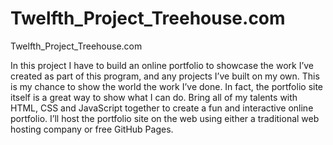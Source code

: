 # Twelfth_Project_Treehouse.com
Twelfth_Project_Treehouse.com

In this project I have to build an online portfolio to showcase the work I’ve created as part of this program, 
and any projects I’ve built on my own. This is my chance to show the world the work I’ve done. 
In fact, the portfolio site itself is a great way to show what I can do. 
Bring all of my talents with HTML, CSS and JavaScript together to create a fun and interactive online portfolio. 
I’ll host the portfolio site on the web using either a traditional web hosting company or free GitHub Pages. 
